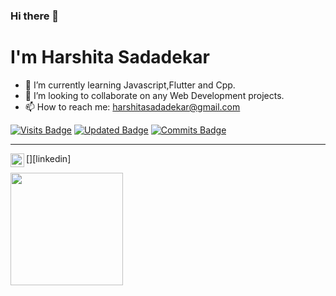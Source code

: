 ### Hi there 👋
# I'm Harshita Sadadekar


- 🌱 I’m currently learning Javascript,Flutter and Cpp.
- 👯 I’m looking to collaborate on any Web Development projects.
- 📫 How to reach me: harshitasadadekar@gmail.com


[![Visits Badge](https://badges.pufler.dev/visits/puf17640/git-badges)](https://github.com/HarshitaSadadekar/HarshitaSadadekar.git)
[![Updated Badge](https://badges.pufler.dev/updated/puf17640/git-badges)](https://github.com/HarshitaSadadekar/HarshitaSadadekar.git)
[![Commits Badge](https://badges.pufler.dev/commits/monthly/puf17640)](https://github.com/HarshitaSadadekar/HarshitaSadadekar.git)


___________________________________________________________________________________________________________________________________________________________________________________
[<img align="left" alt="Harshita Sadadekar | LinkedIn" width="22px" src="https://cdn.jsdelivr.net/npm/simple-icons@v3/icons/linkedin.svg" />][linkedin]


<img height="180em" src="https://github-readme-stats.vercel.app/api?username=HarshitaSadadekar&show_icons=true&hide_border=true&&count_private=true&include_all_commits=true" />
